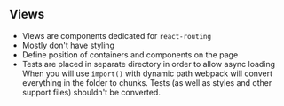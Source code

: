 ## Views

- Views are components dedicated for `react-routing`
- Mostly don't have styling
- Define position of containers and components on the page
- Tests are placed in separate directory in order to allow async loading
  When you will use `import()` with dynamic path webpack will convert everything in the folder to chunks.
  Tests (as well as styles and other support files) shouldn't be converted.
